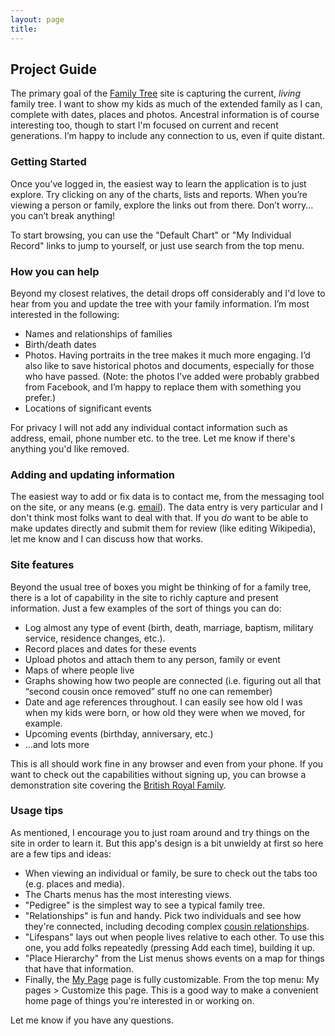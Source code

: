 ```yaml
---
layout: page
title:
---
```


## Project Guide

The primary goal of the [Family Tree](/tree-invite) site is capturing the current, *living* family tree. I want to show my kids as much of the extended family as I can, complete with dates, places and photos. Ancestral information is of course interesting too, though to start I'm focused on current and recent generations. I’m happy to include any connection to us, even if quite distant.

### Getting Started

Once you’ve logged in, the easiest way to learn the application is to just explore. Try clicking on any of the charts, lists and reports. When you’re viewing a person or family, explore the links out from there. Don’t worry... you can’t break anything!

To start browsing, you can use the "Default Chart" or "My Individual Record" links to jump to yourself, or just use search from the top menu.


### How you can help

Beyond my closest relatives, the detail drops off considerably and I'd love to hear from you and update the tree with your family information. I’m most interested in the following:

* Names and relationships of families
* Birth/death dates
* Photos. Having portraits in the tree makes it much more engaging.  I’d also like to save historical photos and documents, especially for those who have passed. (Note: the photos I’ve added were probably grabbed from Facebook, and I’m happy to replace them with something you prefer.)
* Locations of significant events

For privacy I will not add any individual contact information such as address, email, phone number etc. to the tree. Let me know if there's anything you'd like removed.

### Adding and updating information

The easiest way to add or fix data is to contact me, from the messaging tool on the site, or any means (e.g. [email](mailto:jim@kalafut.net)). The data entry is very particular and I don't think most folks want to deal with that. If you *do* want to be able to make updates directly and submit them for review (like editing Wikipedia), let me know and I can discuss how that works.

### Site features

Beyond the usual tree of boxes you might be thinking of for a family tree, there is a lot of capability in the site to richly capture and present information. Just a few examples of the sort of things you can do:

* Log almost any type of event (birth, death, marriage, baptism, military service, residence changes, etc.).
* Record places and dates for these events
* Upload photos and attach them to any person, family or event
* Maps of where people live
* Graphs showing how two people are connected (i.e. figuring out all that “second cousin once removed” stuff no one can remember)
* Date and age references throughout. I can easily see how old I was when my kids were born, or how old they were when we moved, for example.
* Upcoming events (birthday, anniversary, etc.)
* …and lots more

This is all should work fine in any browser and even from your phone. If you want to check out the capabilities without signing up, you can browse a demonstration site covering the  [British Royal Family](https://dev.webtrees.net/demo-stable/index.php?route=%2Fdemo-stable%2Ftree%2Fdemo).

### Usage tips

As mentioned, I encourage you to just roam around and try things on the site in order to learn it. But this app's design is a bit unwieldy at first so here are a few tips and ideas:

* When viewing an individual or family, be sure to check out the tabs too (e.g. places and media).
* The Charts menus has the most interesting views.
* "Pedigree" is the simplest way to see a typical family tree.
* "Relationships" is fun and handy. Pick two individuals and see how they're connected, including decoding complex [cousin relationships](https://www.familysearch.org/en/blog/what-is-a-second-cousin).
* "Lifespans" lays out when people lives relative to each other. To use this one, you add folks repeatedly (pressing Add each time), building it up.
* "Place Hierarchy" from the List menus shows events on a map for things that have that information.
* Finally, the [My Page](https://tree.kalafut.net/index.php?route=%2Ftree%2Fkalafut%2Fmy-page) page is fully customizable. From the top menu: My pages > Customize this page. This is a good way to make a convenient home page of things you're interested in or working on.

Let me know if you have any questions.

